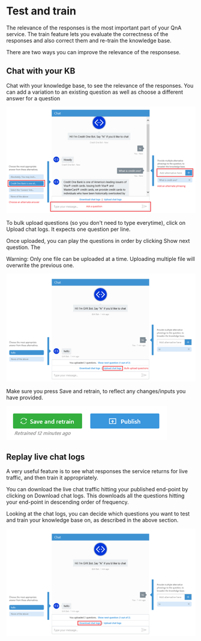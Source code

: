 <!-- 
NavPath: QnA Maker/Guides
LinkLabel: Train your knowledge base
Url: QnAMaker/documentation/guides/trainkb
Weight: 86 
-->

# Test and train #
The relevance of the responses is the most important part of your QnA service. The train feature lets you evaluate the correctness of the responses and also correct them and re-train the knowledge base.

There are two ways you can improve the relevance of the responsese.

## Chat with your KB
Chat with your knowledge base, to see the relevance of the responses. You can add a variation to an existing question as well as choose a different answer for a question

![alt text](../Images/kbTest.png)

To bulk upload questions (so you don't need to type everytime), click on Upload chat logs. It expects one question per line.

Once uploaded, you can play the questions in order by clicking Show next question. The 

Warning: Only one file can be uploaded at a time. Uploading multiple file will overwrite the previous one.

![alt text](../Images/uploadChatLogs.png)

Make sure you press Save and retrain, to reflect any changes/inputs you have provided.

![alt text](../Images/kbSaveRetrain.png)

## Replay live chat logs
A very useful feature is to see what responses the service returns for live traffic, and then train it appropriately.

You can download the live chat traffic hitting your published end-point by clicking on Download chat logs. This downloads all the questions hitting your end-point in descending order of frequency.

Looking at the chat logs, you can decide which questions you want to test and train your knowledge base on, as described in the above section.

![alt text](../Images/downloadChatLogs.png)

